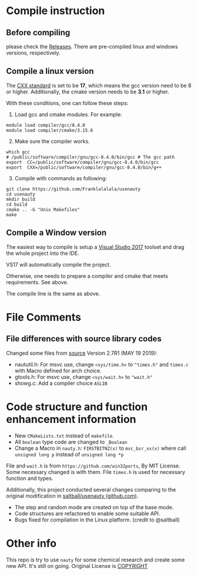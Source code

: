 # Compile instruction

## Before compiling

please check the [Releases](https://github.com/Franklalalala/usenauty/releases). There are pre-compiled linux and windows versions, respectively.

## Compile a linux version

The [CXX standard](https://en.wikipedia.org/wiki/C%2B%2B17) is set to be **17**, which means the gcc version need to be 8 or higher. Additionally, the cmake version needs to be **3.1** or higher.

With these conditions, one can follow these steps:

1. Load gcc and cmake modules. For example:

```
module load compiler/gcc/8.4.0
module load compiler/cmake/3.15.6
```

2. Make sure the compiler works.

```
which gcc
# /public/software/compiler/gnu/gcc-8.4.0/bin/gcc # The gcc path
export  CC=/public/software/compiler/gnu/gcc-8.4.0/bin/gcc
export  CXX=/public/software/compiler/gnu/gcc-8.4.0/bin/g++
```

3. Compile with commands as following:

```
git clone https://github.com/Franklalalala/usenauty
cd usenauty
mkdir build
cd build
cmake .. -G "Unix Makefiles"
make
```

## Compile a Window version

The easiest way to compile is setup a [Visual Studio 2017](https://en.wikipedia.org/wiki/Microsoft_Visual_Studio#2017) toolset and drag the whole project into the IDE.

VS17 will automatically compile the project.

Otherwise, one needs to prepare a compiler and cmake that meets requirements. See above.

The compile line is the same as above.

# File Comments

## File differences with source library codes

Changed some files from [source](https://pallini.di.uniroma1.it/index.html) Version 2.7R1 (MAY 19 2019):

- naututil.h:
  For msvc use, change `<sys/time.h>` to `"times.h"` and `times.c` with Macro defined for arch choice.
- gtools.h:
  For msvc use, change `<sys/wait.h>` to `"wait.h"`
- showg.c:
  Add a compiler choice `ASLIB`

# Code structure and function enhancement information

- New `CMakeLists.txt` instead of `makefile`.
- All `boolean` type code are changed to `_Boolean`
- Change a Macro in `nauty.h`:
  `FIRSTBITNZ(x)` to `msc_bsr_xx(x)` where call `unsigned long p` instead of `unsigned long *p`

File and `wait.h` is from `https://github.com/win32ports`, By MIT License. Some necessary changed is with them.
File `times.h` is used for necessary function and types.

Additionally, this project conducted several changes comparing to the original modification in [saltball/usenauty (github.com)](https://github.com/saltball/usenauty). 

* The step and random mode are created on top of the base mode.
* Code structures are refactored to enable some suitable API.
* Bugs fixed for compilation in the Linux platform. (credit to @saltball)

# Other info
This repo is try to use `nauty` for some chemical research and create some new API. It's still on going.
Original License is [COPYRIGHT](libnauty/COPYRIGHT)
